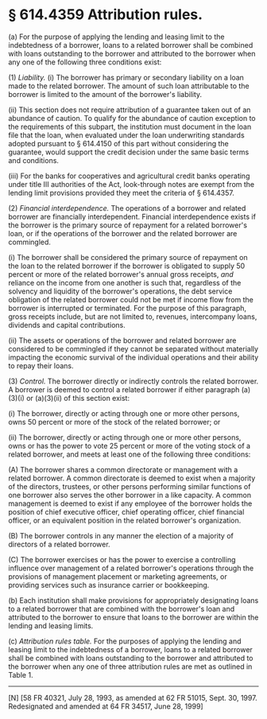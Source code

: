 # § 614.4359   Attribution rules.

(a) For the purpose of applying the lending and leasing limit to the indebtedness of a borrower, loans to a related borrower shall be combined with loans outstanding to the borrower and attributed to the borrower when any one of the following three conditions exist: 


(1) *Liability.* (i) The borrower has primary or secondary liability on a loan made to the related borrower. The amount of such loan attributable to the borrower is limited to the amount of the borrower's liability. 


(ii) This section does not require attribution of a guarantee taken out of an abundance of caution. To qualify for the abundance of caution exception to the requirements of this subpart, the institution must document in the loan file that the loan, when evaluated under the loan underwriting standards adopted pursuant to § 614.4150 of this part without considering the guarantee, would support the credit decision under the same basic terms and conditions. 


(iii) For the banks for cooperatives and agricultural credit banks operating under title III authorities of the Act, look-through notes are exempt from the lending limit provisions provided they meet the criteria of § 614.4357. 


(2) *Financial interdependence.* The operations of a borrower and related borrower are financially interdependent. Financial interdependence exists if the borrower is the primary source of repayment for a related borrower's loan, or if the operations of the borrower and the related borrower are commingled. 


(i) The borrower shall be considered the primary source of repayment on the loan to the related borrower if the borrower is obligated to supply 50 percent or more of the related borrower's annual gross receipts, *and* reliance on the income from one another is such that, regardless of the solvency and liquidity of the borrower's operations, the debt service obligation of the related borrower could not be met if income flow from the borrower is interrupted or terminated. For the purpose of this paragraph, gross receipts include, but are not limited to, revenues, intercompany loans, dividends and capital contributions. 


(ii) The assets or operations of the borrower and related borrower are considered to be commingled if they cannot be separated without materially impacting the economic survival of the individual operations and their ability to repay their loans. 


(3) *Control.* The borrower directly or indirectly controls the related borrower. A borrower is deemed to control a related borrower if either paragraph (a)(3)(i) or (a)(3)(ii) of this section exist: 


(i) The borrower, directly or acting through one or more other persons, owns 50 percent or more of the stock of the related borrower; or 


(ii) The borrower, directly or acting through one or more other persons, owns or has the power to vote 25 percent or more of the voting stock of a related borrower, and meets at least one of the following three conditions: 


(A) The borrower shares a common directorate or management with a related borrower. A common directorate is deemed to exist when a majority of the directors, trustees, or other persons performing similar functions of one borrower also serves the other borrower in a like capacity. A common management is deemed to exist if any employee of the borrower holds the position of chief executive officer, chief operating officer, chief financial officer, or an equivalent position in the related borrower's organization. 


(B) The borrower controls in any manner the election of a majority of directors of a related borrower. 


(C) The borrower exercises or has the power to exercise a controlling influence over management of a related borrower's operations through the provisions of management placement or marketing agreements, or providing services such as insurance carrier or bookkeeping. 


(b) Each institution shall make provisions for appropriately designating loans to a related borrower that are combined with the borrower's loan and attributed to the borrower to ensure that loans to the borrower are within the lending and leasing limits. 


(c) *Attribution rules table.* For the purposes of applying the lending and leasing limit to the indebtedness of a borrower, loans to a related borrower shall be combined with loans outstanding to the borrower and attributed to the borrower when any one of three attribution rules are met as outlined in Table 1. 



---

[N] [58 FR 40321, July 28, 1993, as amended at 62 FR 51015, Sept. 30, 1997. Redesignated and amended at 64 FR 34517, June 28, 1999]





